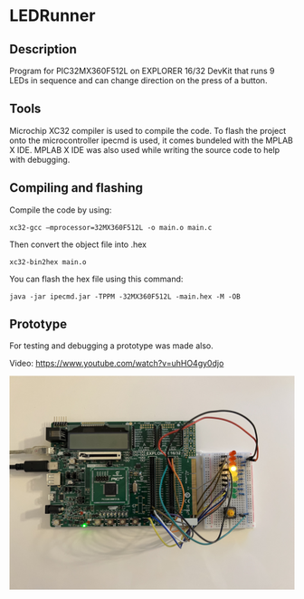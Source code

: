 # LEDRunner

## Description
Program for PIC32MX360F512L on EXPLORER 16/32 DevKit that runs 9 LEDs in sequence and can change direction on the press of a button.

## Tools
Microchip XC32 compiler is used to compile the code. To flash the project onto the microcontroller ipecmd is used, it comes bundeled with the MPLAB X IDE. MPLAB X IDE was also used while writing the source code to help with debugging.

## Compiling and flashing
Compile the code by using:
```
xc32-gcc –mprocessor=32MX360F512L -o main.o main.c
```
Then convert the object file into .hex
```
xc32-bin2hex main.o
```
You can flash the hex file using this command:
```
java -jar ipecmd.jar -TPPM -32MX360F512L -main.hex -M -OB
```

## Prototype
For testing and debugging a prototype was made also.

Video: https://www.youtube.com/watch?v=uhHO4gy0djo

![Prototype](proto.jpeg)
